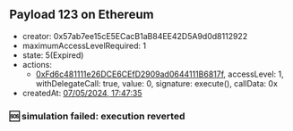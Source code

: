## Payload 123 on Ethereum

- creator: 0x57ab7ee15cE5ECacB1aB84EE42D5A9d0d8112922
- maximumAccessLevelRequired: 1
- state: 5(Expired)
- actions:
  - [0xFd6c481111e26DCE6CEfD2909ad0644111B6817f](https://etherscan.io/tx/0xFd6c481111e26DCE6CEfD2909ad0644111B6817f), accessLevel: 1, withDelegateCall: true, value: 0, signature: execute(), callData: 0x
- createdAt: [07/05/2024, 17:47:35](https://etherscan.io/tx/0xfaeea2af7661ce05614ec3675911d39d65608aa2bcb81e4bb11c9f3f0ec88e3f)

### :sos: simulation failed: execution reverted
